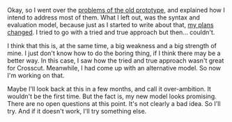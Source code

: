 Okay, so I went over the [problems of the old prototype](/daily/2025-01-10), and
explained how I intend to address most of them. What I left out, was the syntax
and evaluation model, because just as I started to write about that,
[my plans changed](/daily/2025-01-25). I tried to go with a tried and true
approach but then... couldn't.

I think that this is, at the same time, a big weakness and a big strength of
mine. I just don't know how to do the boring thing, if I think there may be a
better way. In this case, I saw how the tried and true approach wasn't great for
Crosscut. Meanwhile, I had come up with an alternative model. So now I'm working
on that.

Maybe I'll look back at this in a few months, and call it over-ambition. It
wouldn't be the first time. But the fact is, my new model looks promising. There
are no open questions at this point. It's not clearly a bad idea. So I'll try.
And if it doesn't work, I'll try something else.
